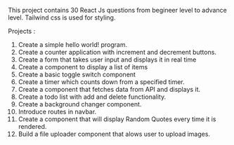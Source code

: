 This project contains 30 React Js questions from begineer level to advance level. Tailwind css is used for styling.

Projects :

1. Create a simple hello world! program.
2. Create a counter application with increment and decrement buttons.
3. Create a form that takes user input and displays it in real time
4. Create a component to display a list of items
5. Create a basic toggle switch component
6. Create a timer which counts down from a specified timer. 
7. Create a component that fetches data from API and displays it.
8. Create a todo list with add and delete functionality.
9. Create a background changer component.
10. Introduce routes in navbar.
11. Create a component that will display Random Quotes every time it is rendered.
12. Build a file uploader component that alows user to upload images.


